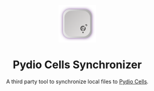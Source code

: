 <p align="center">
<a href="./src-tauri/icons/icon.png">
<img src="./src-tauri/icons/icon.png" width="100" height="100" alt="icon">
</a>
<h1 align="center">Pydio Cells Synchronizer</h1>
<p align="center">A third party tool to synchronize local files to <a href="https://pydio.com/">Pydio Cells</a>.</p>
</p>
